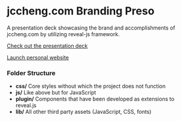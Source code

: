 # jccheng.com Branding Preso

A presentation deck showcasing the brand and accomplishments of jccheng.com by utilizing reveal-js framework.

[Check out the presentation deck](http://jccheng.com/branding-deck/ "jccheng - branding preso")

[Launch personal website](http://jccheng.com/ "jccheng.com")

### Folder Structure
- **css/** Core styles without which the project does not function
- **js/** Like above but for JavaScript
- **plugin/** Components that have been developed as extensions to reveal.js
- **lib/** All other third party assets (JavaScript, CSS, fonts)

